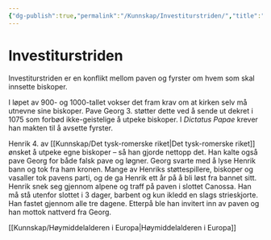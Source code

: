 ```yaml
---
{"dg-publish":true,"permalink":"/Kunnskap/Investiturstriden/","title":"Investiturstriden","tags":["historie"]}
---
```



# Investiturstriden
Investiturstriden er en konflikt mellom paven og fyrster om hvem som skal innsette biskoper.

I løpet av 900- og 1000-tallet vokser det fram krav om at kirken selv må utnevne sine biskoper. Pave Georg 3. støtter dette ved å sende ut dekret i 1075 som forbød ikke-geistelige å utpeke biskoper. I *Dictatus Papae* krever han makten til å avsette fyrster. 

Henrik 4. av [[Kunnskap/Det tysk-romerske riket\|Det tysk-romerske riket]] ønsket å utpeke egne biskoper – så han gjorde nettopp det. Han kalte også pave Georg for både falsk pave og løgner. Georg svarte med å lyse Henrik bann og tok fra ham kronen. Mange av Henriks støttespillere, biskoper og vasaller tok pavens parti, og de ga Henrik ett år på å bli løst fra bannet sitt. Henrik snek seg gjennom alpene og traff på paven i slottet Canossa. Han må stå utenfor slottet i 3 dager, barbent og kun ikledd en slags strieskjorte. Han fastet gjennom alle tre dagene. Etterpå ble han invitert inn av paven og han mottok nattverd fra Georg.

[[Kunnskap/Høymiddelalderen i Europa\|Høymiddelalderen i Europa]]
